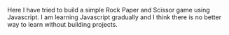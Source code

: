 Here I have tried to build a simple Rock Paper and Scissor game using Javascript. I am learning Javascript gradually and I think there is no better way to learn without building projects.